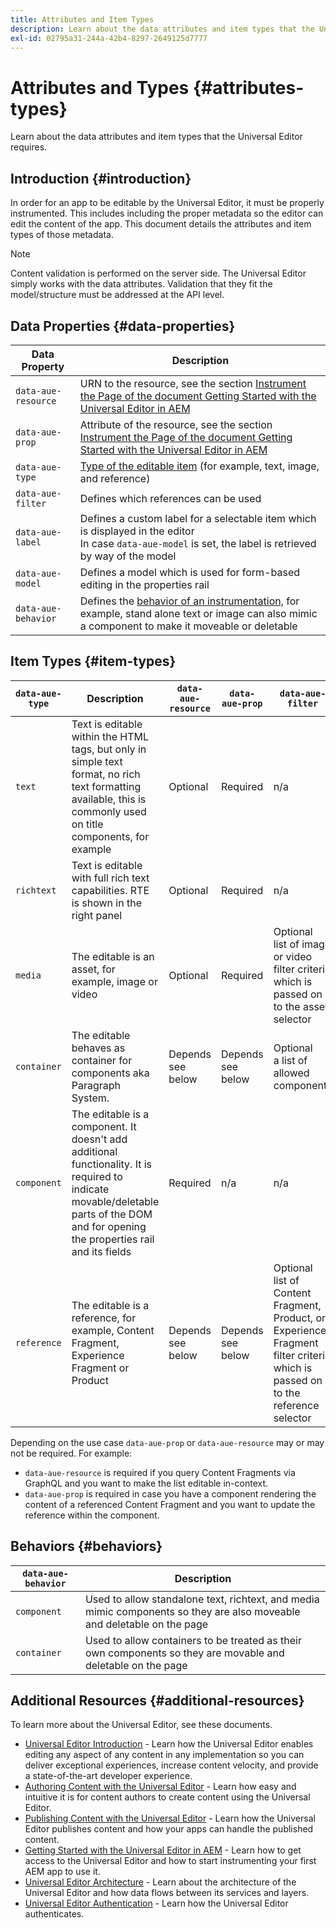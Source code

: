 ```yaml
---
title: Attributes and Item Types
description: Learn about the data attributes and item types that the Universal Editor requires.
exl-id: 02795a31-244a-42b4-8297-2649125d7777
---
```


# Attributes and Types {#attributes-types}

Learn about the data attributes and item types that the Universal Editor requires.

## Introduction {#introduction}

In order for an app to be editable by the Universal Editor, it must be properly instrumented. This includes including the proper metadata so the editor can edit the content of the app. This document details the attributes and item types of those metadata.

>[!NOTE]
>
>Content validation is performed on the server side. The Universal Editor simply works with the data attributes. Validation that they fit the model/structure must be addressed at the API level.

## Data Properties {#data-properties}

|Data Property|Description|
|---|---|
|`data-aue-resource`|URN to the resource, see the section [Instrument the Page of the document Getting Started with the Universal Editor in AEM](getting-started.md#instrument-thepage)|
|`data-aue-prop`|Attribute of the resource, see the section [Instrument the Page of the document Getting Started with the Universal Editor in AEM](getting-started.md#instrument-thepage)|
|`data-aue-type`|[Type of the editable item](#item-types) (for example, text, image, and reference)|
|`data-aue-filter`|Defines which references can be used|
|`data-aue-label`|Defines a custom label for a selectable item which is displayed in the editor <br>In case `data-aue-model` is set, the label is retrieved by way of the model|
|`data-aue-model`|Defines a model which is used for form-based editing in the properties rail|
|`data-aue-behavior`|Defines the [behavior of an instrumentation,](#behaviors) for example, stand alone text or image can also mimic a component to make it moveable or deletable|

## Item Types {#item-types}

|`data-aue-type`|Description|`data-aue-resource`|`data-aue-prop`|`data-aue-filter`|`data-aue-label`|`data-aue-model`|`data-aue-behavior`|
|---|---|---|---|---|---|---|---|
|`text`|Text is editable within the HTML tags, but only in simple text format, no rich text formatting available, this is commonly used on title components, for example|Optional|Required|n/a|Optional|n/a|Optional|
|`richtext`|Text is editable with full rich text capabilities. RTE is shown in the right panel|Optional|Required|n/a|Optional|n/a|Optional|
|`media`|The editable is an asset, for example, image or video|Optional|Required|Optional<br>list of image or video filter criteria which is passed on to the asset selector|Optional|n/a|Optional|
|`container`|The editable behaves as container for components aka Paragraph System.|Depends <br>see below|Depends <br>see below|Optional<br>a list of allowed components|Optional|n/a|n/a|
|`component`|The editable is a component. It doesn't add additional functionality. It is required to indicate movable/deletable parts of the DOM and for opening the properties rail and its fields|Required|n/a|n/a|Optional|Optional|n/a|
|`reference`|The editable is a reference, for example, Content Fragment, Experience Fragment or Product|Depends <br>see below|Depends <br>see below|Optional<br>list of Content Fragment, Product, or Experience Fragment filter criteria which is passed on to the reference selector|Optional|Optional|n/a|

Depending on the use case `data-aue-prop` or `data-aue-resource` may or may not be required. For example:

* `data-aue-resource` is required if you query Content Fragments via GraphQL and you want to make the list editable in-context.
* `data-aue-prop` is required in case you have a component rendering the content of a referenced Content Fragment and you want to update the reference within the component.

## Behaviors {#behaviors}

|`data-aue-behavior`|Description|
|---|---|
|`component`|Used to allow standalone text, richtext, and media mimic components so they are also moveable and deletable on the page|
|`container`|Used to allow containers to be treated as their own components so they are movable and deletable on the page|

## Additional Resources {#additional-resources}

To learn more about the Universal Editor, see these documents.

* [Universal Editor Introduction](introduction.md) - Learn how the Universal Editor enables editing any aspect of any content in any implementation so you can deliver exceptional experiences, increase content velocity, and provide a state-of-the-art developer experience.
* [Authoring Content with the Universal Editor](/help/sites-cloud/authoring/universal-editor/authoring.md) - Learn how easy and intuitive it is for content authors to create content using the Universal Editor.
* [Publishing Content with the Universal Editor](/help/sites-cloud/authoring/universal-editor/publishing.md) - Learn how the Universal Editor publishes content and how your apps can handle the published content.
* [Getting Started with the Universal Editor in AEM](getting-started.md) - Learn how to get access to the Universal Editor and how to start instrumenting your first AEM app to use it.
* [Universal Editor Architecture](architecture.md) - Learn about the architecture of the Universal Editor and how data flows between its services and layers.
* [Universal Editor Authentication](authentication.md) - Learn how the Universal Editor authenticates.

